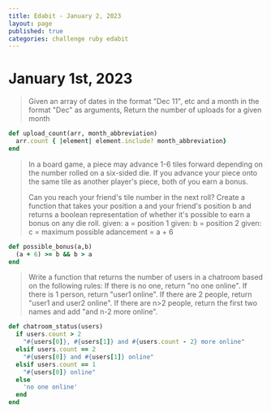 ```yaml
---
title: Edabit - January 2, 2023
layout: page
published: true
categories: challenge ruby edabit
---
```


# January 1st, 2023

> Given an array of dates in the format "Dec 11", etc
> and a month in the format "Dec" as arguments,
> Return the number of uploads for a given month

```ruby
def upload_count(arr, month_abbreviation)
  arr.count { |element| element.include? month_abbreviation}
end
```

> In a board game, a piece may advance 1-6 tiles forward depending on the number rolled on a six-sided die. If you
> advance your piece onto the same tile as another player's piece, both of you earn a bonus.
>
> Can you reach your friend's tile number in the next roll?
> Create a function that takes your position a and your
> friend's position b and returns a boolean representation of whether it's possible to earn a bonus on any die roll.
> given: a = position 1
> given: b = position 2
> given: c = maximum possible adancement = a + 6

```ruby
def possible_bonus(a,b)
  (a + 6) >= b && b > a
end
```

>  Write a function that returns the number of users in a chatroom based on the following rules:
>    If there is no one, return "no one online".
>    If there is 1 person, return "user1 online".
>    If there are 2 people, return "user1 and user2 online".
>    If there are n>2 people, return the first two names and add "and n-2 more online".

```ruby
def chatroom_status(users)
  if users.count > 2
    "#{users[0]}, #{users[1]} and #{users.count - 2} more online"
  elsif users.count == 2
    "#{users[0]} and #{users[1]} online"
  elsif users.count == 1
    "#{users[0]} online"
  else
    'no one online'
  end
end
```